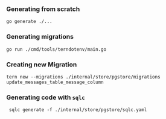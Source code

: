 ### Generating from scratch

```
go generate ./...
```


### Generating migrations

```
go run ./cmd/tools/terndotenv/main.go 
```

### Creating new Migration

```
tern new --migrations ./internal/store/pgstore/migrations update_messages_table_message_column
```

### Generating code with `sqlc`

```
 sqlc generate -f ./internal/store/pgstore/sqlc.yaml
```